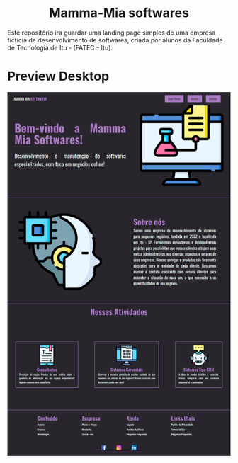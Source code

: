 <h1 align="center">Mamma-Mia softwares</h1>
Este repositório ira guardar uma landing page simples de uma empresa fictícia de desenvolvimento de softwares, criada por alunos da Faculdade de Tecnologia de Itu - (FATEC - Itu).
<h1>Preview Desktop</h1>
<img src="mamma-mia.png">
